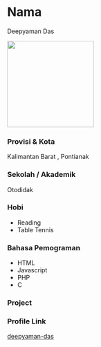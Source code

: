 # Nama
Deepyaman Das

<img src="https://avatars.githubusercontent.com/u/54535773?v=4" width="200" height="200" align="center"/>

### Provisi & Kota

Kalimantan Barat , Pontianak

### Sekolah / Akademik
Otodidak

### Hobi

- Reading
- Table Tennis


### Bahasa Pemograman 

- HTML
- Javascript
- PHP
- C

### Project



### Profile Link

[deepyaman-das](https://github.com/deepyaman-das)
